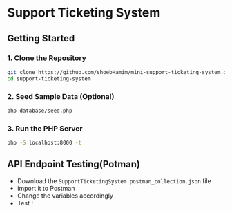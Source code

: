 # Support Ticketing System

## Getting Started

### 1. Clone the Repository
```bash
git clone https://github.com/shoebHamim/mini-support-ticketing-system.git
cd support-ticketing-system
```


### 2. Seed Sample Data (Optional)
```bash
php database/seed.php
```

### 3. Run the PHP Server
```bash
php -S localhost:8000 -t 
```

## API Endpoint Testing(Potman)
- Download the `SupportTicketingSystem.postman_collection.json` file
- import it to Postman
- Change the variables accordingly 
- Test !

